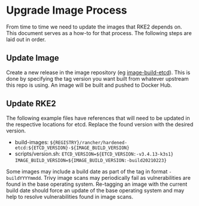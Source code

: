 # Upgrade Image Process

From time to time we need to update the images that RKE2 depends on. This document serves as a how-to for that process. The following steps are laid out in order.

##  Update Image

Create a new release in the image repository (eg [image-build-etcd](github.com/rancher/image-build-etcd)). This is done by specifying the tag version you want built from whatever upstream this repo is using. An image will be built and pushed to Docker Hub.

## Update RKE2

The following example files have references that will need to be updated in the respective locations for etcd. Replace the found version with the desired version.

* build-images: `${REGISTRY}/rancher/hardened-etcd:${ETCD_VERSION}-${IMAGE_BUILD_VERSION}`
* scripts/version.sh:    `ETCD_VERSION=${ETCD_VERSION:-v3.4.13-k3s1}`
    `IMAGE_BUILD_VERSION=${IMAGE_BUILD_VERSION:-build20210223}`

Some images may include a build date as part of the tag in format `-buildYYYYmmdd`. Trivy image scans may periodically fail as vulnerabilities are found in the base operating system. Re-tagging an image with the current build date should force an update of the base operating system and may help to resolve vulnerabilities found in image scans.
